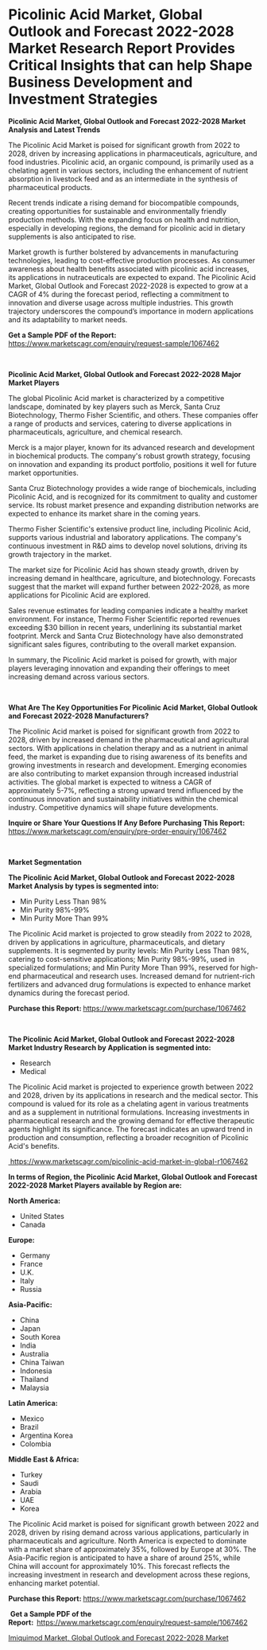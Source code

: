 <p><h1>Picolinic Acid Market, Global Outlook and Forecast 2022-2028 Market Research Report Provides Critical Insights that can help Shape Business Development and Investment Strategies</h1></p><p><strong>Picolinic Acid Market, Global Outlook and Forecast 2022-2028 Market Analysis and Latest Trends</strong></p>
<p><p>The Picolinic Acid Market is poised for significant growth from 2022 to 2028, driven by increasing applications in pharmaceuticals, agriculture, and food industries. Picolinic acid, an organic compound, is primarily used as a chelating agent in various sectors, including the enhancement of nutrient absorption in livestock feed and as an intermediate in the synthesis of pharmaceutical products. </p><p>Recent trends indicate a rising demand for biocompatible compounds, creating opportunities for sustainable and environmentally friendly production methods. With the expanding focus on health and nutrition, especially in developing regions, the demand for picolinic acid in dietary supplements is also anticipated to rise.</p><p>Market growth is further bolstered by advancements in manufacturing technologies, leading to cost-effective production processes. As consumer awareness about health benefits associated with picolinic acid increases, its applications in nutraceuticals are expected to expand. The Picolinic Acid Market, Global Outlook and Forecast 2022-2028 is expected to grow at a CAGR of 4% during the forecast period, reflecting a commitment to innovation and diverse usage across multiple industries. This growth trajectory underscores the compound’s importance in modern applications and its adaptability to market needs.</p></p>
<p><strong>Get a Sample PDF of the Report:&nbsp;</strong> <a href="https://www.marketscagr.com/enquiry/request-sample/1067462?utm_campaign=2800&utm_medium=2&utm_source=Github&utm_content=ia&utm_term=21032025&utm_id=picolinic-acid-market-global-outlook-and-forecast-2022-2028">https://www.marketscagr.com/enquiry/request-sample/1067462</a></p>
<p>&nbsp;</p>
<p><strong>Picolinic Acid Market, Global Outlook and Forecast 2022-2028 Major Market Players</strong></p>
<p><p>The global Picolinic Acid market is characterized by a competitive landscape, dominated by key players such as Merck, Santa Cruz Biotechnology, Thermo Fisher Scientific, and others. These companies offer a range of products and services, catering to diverse applications in pharmaceuticals, agriculture, and chemical research.</p><p>Merck is a major player, known for its advanced research and development in biochemical products. The company's robust growth strategy, focusing on innovation and expanding its product portfolio, positions it well for future market opportunities. </p><p>Santa Cruz Biotechnology provides a wide range of biochemicals, including Picolinic Acid, and is recognized for its commitment to quality and customer service. Its robust market presence and expanding distribution networks are expected to enhance its market share in the coming years.</p><p>Thermo Fisher Scientific's extensive product line, including Picolinic Acid, supports various industrial and laboratory applications. The company's continuous investment in R&D aims to develop novel solutions, driving its growth trajectory in the market.</p><p>The market size for Picolinic Acid has shown steady growth, driven by increasing demand in healthcare, agriculture, and biotechnology. Forecasts suggest that the market will expand further between 2022-2028, as more applications for Picolinic Acid are explored.</p><p>Sales revenue estimates for leading companies indicate a healthy market environment. For instance, Thermo Fisher Scientific reported revenues exceeding $30 billion in recent years, underlining its substantial market footprint. Merck and Santa Cruz Biotechnology have also demonstrated significant sales figures, contributing to the overall market expansion.</p><p>In summary, the Picolinic Acid market is poised for growth, with major players leveraging innovation and expanding their offerings to meet increasing demand across various sectors.</p></p>
<p>&nbsp;</p>
<p><strong>What Are The Key Opportunities For Picolinic Acid Market, Global Outlook and Forecast 2022-2028 Manufacturers?</strong></p>
<p><p>The Picolinic Acid market is poised for significant growth from 2022 to 2028, driven by increased demand in the pharmaceutical and agricultural sectors. With applications in chelation therapy and as a nutrient in animal feed, the market is expanding due to rising awareness of its benefits and growing investments in research and development. Emerging economies are also contributing to market expansion through increased industrial activities. The global market is expected to witness a CAGR of approximately 5-7%, reflecting a strong upward trend influenced by the continuous innovation and sustainability initiatives within the chemical industry. Competitive dynamics will shape future developments.</p></p>
<p><strong>Inquire or Share Your Questions If Any Before Purchasing This Report:</strong> <a href="https://www.marketscagr.com/enquiry/pre-order-enquiry/1067462?utm_campaign=2800&utm_medium=2&utm_source=Github&utm_content=ia&utm_term=21032025&utm_id=picolinic-acid-market-global-outlook-and-forecast-2022-2028">https://www.marketscagr.com/enquiry/pre-order-enquiry/1067462</a></p>
<p>&nbsp;</p>
<p><strong>Market Segmentation</strong></p>
<p><strong>The Picolinic Acid Market, Global Outlook and Forecast 2022-2028 Market Analysis by types is segmented into:</strong></p>
<p><ul><li>Min Purity Less Than 98%</li><li>Min Purity 98%-99%</li><li>Min Purity More Than 99%</li></ul></p>
<p><p>The Picolinic Acid market is projected to grow steadily from 2022 to 2028, driven by applications in agriculture, pharmaceuticals, and dietary supplements. It is segmented by purity levels: Min Purity Less Than 98%, catering to cost-sensitive applications; Min Purity 98%-99%, used in specialized formulations; and Min Purity More Than 99%, reserved for high-end pharmaceutical and research uses. Increased demand for nutrient-rich fertilizers and advanced drug formulations is expected to enhance market dynamics during the forecast period.</p></p>
<p><strong>Purchase this Report:&nbsp;</strong><a href="https://www.marketscagr.com/purchase/1067462?utm_campaign=2800&utm_medium=2&utm_source=Github&utm_content=ia&utm_term=21032025&utm_id=picolinic-acid-market-global-outlook-and-forecast-2022-2028">https://www.marketscagr.com/purchase/1067462</a></p>
<p>&nbsp;</p>
<p><strong>The Picolinic Acid Market, Global Outlook and Forecast 2022-2028 Market Industry Research by Application is segmented into:</strong></p>
<p><ul><li>Research</li><li>Medical</li></ul></p>
<p><p>The Picolinic Acid market is projected to experience growth between 2022 and 2028, driven by its applications in research and the medical sector. This compound is valued for its role as a chelating agent in various treatments and as a supplement in nutritional formulations. Increasing investments in pharmaceutical research and the growing demand for effective therapeutic agents highlight its significance. The forecast indicates an upward trend in production and consumption, reflecting a broader recognition of Picolinic Acid's benefits.</p></p>
<p><a href="https://www.marketscagr.com/picolinic-acid-market-in-global-r1067462?utm_campaign=2800&utm_medium=2&utm_source=Github&utm_content=ia&utm_term=21032025&utm_id=picolinic-acid-market-global-outlook-and-forecast-2022-2028">&nbsp;https://www.marketscagr.com/picolinic-acid-market-in-global-r1067462</a></p>
<p><strong>In terms of Region, the Picolinic Acid Market, Global Outlook and Forecast 2022-2028 Market Players available by Region are:</strong></p>
<p>
    <p> <strong> North America: </strong>
        <ul>
            <li>United States</li>
            <li>Canada</li>
        </ul>
        </p> 
    <p> <strong> Europe: </strong>
        <ul>
            <li>Germany</li>
            <li>France</li>
            <li>U.K.</li>
            <li>Italy</li>
            <li>Russia</li>
        </ul>
        </p> 
    <p> <strong> Asia-Pacific: </strong>
        <ul>
            <li>China</li>
            <li>Japan</li>
            <li>South Korea</li>
            <li>India</li>
            <li>Australia</li>
            <li>China Taiwan</li>
            <li>Indonesia</li>
            <li>Thailand</li>
            <li>Malaysia</li>
        </ul>
        </p> 
    <p> <strong> Latin America: </strong>
        <ul>
            <li>Mexico</li>
            <li>Brazil</li>
            <li>Argentina Korea</li>
            <li>Colombia</li>
        </ul>
        </p> 
    <p> <strong> Middle East & Africa: </strong>
        <ul>
            <li>Turkey</li>
            <li>Saudi</li>
            <li>Arabia</li>
            <li>UAE</li>
            <li>Korea</li>
        </ul>
    </p>
    </p>
<p><p>The Picolinic Acid market is poised for significant growth between 2022 and 2028, driven by rising demand across various applications, particularly in pharmaceuticals and agriculture. North America is expected to dominate with a market share of approximately 35%, followed by Europe at 30%. The Asia-Pacific region is anticipated to have a share of around 25%, while China will account for approximately 10%. This forecast reflects the increasing investment in research and development across these regions, enhancing market potential.</p></p>
<p><strong>Purchase this Report: </strong><a href="https://www.marketscagr.com/purchase/1067462?utm_campaign=2800&utm_medium=2&utm_source=Github&utm_content=ia&utm_term=21032025&utm_id=picolinic-acid-market-global-outlook-and-forecast-2022-2028">https://www.marketscagr.com/purchase/1067462</a></p>
<p>&nbsp;<strong>Get a Sample PDF of the Report:&nbsp;&nbsp;</strong><a href="https://www.marketscagr.com/enquiry/request-sample/1067462?utm_campaign=2800&utm_medium=2&utm_source=Github&utm_content=ia&utm_term=21032025&utm_id=picolinic-acid-market-global-outlook-and-forecast-2022-2028">https://www.marketscagr.com/enquiry/request-sample/1067462</a></p>
<p><strong></strong></p>
<p><p><a href="https://github.com/viipposahko25/Market-Research-Report-List-1/blob/main/imiquimod-market-global-outlook-and-forecast-2022-2028-market.md?utm_campaign=2800&utm_medium=2&utm_source=Github&utm_content=ia&utm_term=21032025&utm_id=picolinic-acid-market-global-outlook-and-forecast-2022-2028">Imiquimod Market, Global Outlook and Forecast 2022-2028 Market</a></p></p>